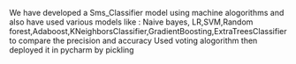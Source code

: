 We have developed a Sms_Classifier model using machine alogorithms and also have used various models like :
Naive bayes, LR,SVM,Random forest,Adaboost,KNeighborsClassifier,GradientBoosting,ExtraTreesClassifier to compare the precision and accuracy
Used voting alogorithm then deployed it in pycharm by pickling
